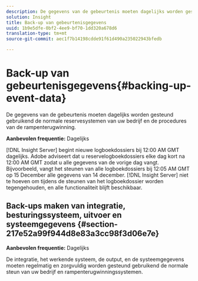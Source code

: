 ```yaml
---
description: De gegevens van de gebeurtenis moeten dagelijks worden gesteund gebruikend de normale reservesystemen van uw bedrijf en de procedures van de rampenterugwinning.
solution: Insight
title: Back-up van gebeurtenisgegevens
uuid: 1b9e5dfe-0bf2-4ee9-bf70-1dd320a678d6
translation-type: tm+mt
source-git-commit: aec1f7b14198cdde91f61d490a235022943bfedb

---
```



# Back-up van gebeurtenisgegevens{#backing-up-event-data}

De gegevens van de gebeurtenis moeten dagelijks worden gesteund gebruikend de normale reservesystemen van uw bedrijf en de procedures van de rampenterugwinning.

**Aanbevolen frequentie:** Dagelijks

[!DNL Insight Server] begint nieuwe logboekdossiers bij 12:00 AM GMT dagelijks. Adobe adviseert dat u reservelogboekdossiers elke dag kort na 12:00 AM GMT zodat u alle gegevens van de vorige dag vangt. Bijvoorbeeld, vangt het steunen van alle logboekdossiers bij 12:05 AM GMT op 15 December alle gegevens van 14 december. [!DNL Insight Server] niet te hoeven om tijdens de steunen van het logboekdossier worden tegengehouden, en alle functionaliteit blijft beschikbaar.

## Back-ups maken van integratie, besturingssysteem, uitvoer en systeemgegevens {#section-217e52a99f944d8e83a3cc98f3d06e7e}

**Aanbevolen frequentie:** Dagelijks

De integratie, het werkende systeem, de output, en de systeemgegevens moeten regelmatig en zorgvuldig worden gesteund gebruikend de normale steun van uw bedrijf en rampenterugwinningssystemen.
